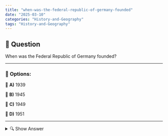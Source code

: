 ```yaml
---
title: "when-was-the-federal-republic-of-germany-founded"
date: "2025-03-10"
categories: "History-and-Geography"
tags: "History-and-Geography"
---
```


## 📌 **Question**

When was the Federal Republic of Germany founded?



---

### 📝 **Options:**

🔘 **A)** 1939

🔘 **B)** 1945

🔘 **C)** 1949

🔘 **D)** 1951

---

<details>
  <summary>🔍 Show Answer</summary>

  <p>
💡  <b>Correct Answer:</b>  c
  </p>
  <p>
    📖<b>Explanation:</b>
    After the Second World War, Germany was divided into occupation zones by the Allies. During this time, the western zones strove for a political and economic reorganization. In 1949, the Western occupying powers led to the founding of the Federal Republic of Germany (FRG) as a democratic state in the western parts of Germany. This foundation marked the beginning of the division of Germany into East and West during the Cold War and laid the foundation for later reunification in 1990.
  </p>
</details>
